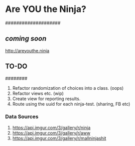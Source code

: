 # Are YOU the Ninja?
####################
## _coming soon_
http://areyouthe.ninja


## TO-DO
########
1. Refactor randomization of choices into a class. (oops)
2. Refactor views etc. (wip)
3. Create view for reporting results.
4. Route using the uuid for each ninja-test. (sharing, FB etc)

### Data Sources
1. https://api.imgur.com/3/gallery/r/ninja
2. https://api.imgur.com/3/gallery/r/aww
3. https://api.imgur.com/3/gallery/r/mallninjashit
